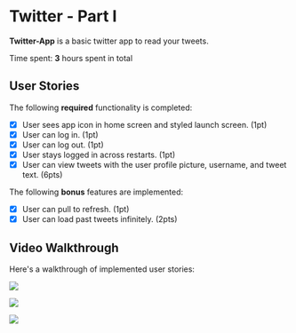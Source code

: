 # Twitter - Part I

**Twitter-App** is a basic twitter app to read your tweets.

Time spent: **3** hours spent in total

## User Stories

The following **required** functionality is completed:

- [X] User sees app icon in home screen and styled launch screen. (1pt)
- [X] User can log in. (1pt)
- [X] User can log out. (1pt)
- [X] User stays logged in across restarts. (1pt)
- [X] User can view tweets with the user profile picture, username, and tweet text. (6pts)

The following **bonus** features are implemented:

- [X] User can pull to refresh. (1pt)
- [X] User can load past tweets infinitely. (2pts)

## Video Walkthrough

Here's a walkthrough of implemented user stories:

![](https://github.com/jsCoder020193/Twitter-App/blob/7dac47cd0267858ace8c4609481230530d900527/ezgif.com-gif-maker.gif)

![](https://github.com/jsCoder020193/Twitter-App/blob/7dac47cd0267858ace8c4609481230530d900527/ezgif.com-gif-maker%20(1).gif)

![](https://github.com/jsCoder020193/Twitter-App/blob/7dac47cd0267858ace8c4609481230530d900527/ezgif.com-gif-maker%20(2).gif)
